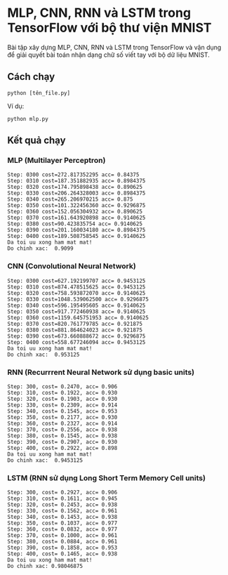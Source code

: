 # MLP, CNN, RNN và LSTM trong TensorFlow với bộ thư viện MNIST
Bài tập xây dựng MLP, CNN, RNN và LSTM trong TensorFlow và vận dụng để giải quyết bài toán nhận dạng chữ số viết tay với bộ dữ liệu MNIST.
## Cách chạy
```
python [tên_file.py]
```
Ví dụ:
```
python mlp.py
```
## Kết quả chạy
### MLP (Multilayer Perceptron)
```
Step: 0300 cost=272.817352295 acc= 0.84375
Step: 0310 cost=187.351882935 acc= 0.8984375
Step: 0320 cost=174.795898438 acc= 0.890625
Step: 0330 cost=206.264328003 acc= 0.8984375
Step: 0340 cost=265.206970215 acc= 0.875
Step: 0350 cost=101.322456360 acc= 0.9296875
Step: 0360 cost=152.056304932 acc= 0.890625
Step: 0370 cost=161.643920898 acc= 0.9140625
Step: 0380 cost=90.423835754 acc= 0.9140625
Step: 0390 cost=201.160034180 acc= 0.8984375
Step: 0400 cost=189.508758545 acc= 0.9140625
Da toi uu xong ham mat mat!
Do chinh xac:  0.9099
```
### CNN (Convolutional Neural Network)
```
Step: 0300 cost=627.192199707 acc= 0.9453125
Step: 0310 cost=874.478515625 acc= 0.9453125
Step: 0320 cost=758.593872070 acc= 0.9140625
Step: 0330 cost=1048.539062500 acc= 0.9296875
Step: 0340 cost=596.195495605 acc= 0.9140625
Step: 0350 cost=917.772460938 acc= 0.9140625
Step: 0360 cost=1159.645751953 acc= 0.9140625
Step: 0370 cost=820.761779785 acc= 0.921875
Step: 0380 cost=881.864624023 acc= 0.921875
Step: 0390 cost=673.660888672 acc= 0.9296875
Step: 0400 cost=558.677246094 acc= 0.9453125
Da toi uu xong ham mat mat!
Do chinh xac:  0.953125
```
### RNN (Recurrrent Neural Network sử dụng basic units)
```
Step: 300, cost= 0.2470, acc= 0.906
Step: 310, cost= 0.1922, acc= 0.930
Step: 320, cost= 0.1903, acc= 0.930
Step: 330, cost= 0.2309, acc= 0.914
Step: 340, cost= 0.1545, acc= 0.953
Step: 350, cost= 0.2177, acc= 0.930
Step: 360, cost= 0.2327, acc= 0.914
Step: 370, cost= 0.2556, acc= 0.938
Step: 380, cost= 0.1545, acc= 0.938
Step: 390, cost= 0.2907, acc= 0.930
Step: 400, cost= 0.2922, acc= 0.898
Da toi uu xong ham mat mat!
Do chinh xac:  0.9453125
```
### LSTM (RNN sử dụng Long Short Term Memory Cell units)
```
Step: 300, cost= 0.2927, acc= 0.906
Step: 310, cost= 0.1611, acc= 0.945
Step: 320, cost= 0.2453, acc= 0.938
Step: 330, cost= 0.1562, acc= 0.961
Step: 340, cost= 0.1453, acc= 0.938
Step: 350, cost= 0.1037, acc= 0.977
Step: 360, cost= 0.0832, acc= 0.977
Step: 370, cost= 0.1000, acc= 0.961
Step: 380, cost= 0.0884, acc= 0.961
Step: 390, cost= 0.1858, acc= 0.953
Step: 400, cost= 0.1465, acc= 0.938
Da toi uu xong ham mat mat!
Do chinh xac: 0.98046875
```